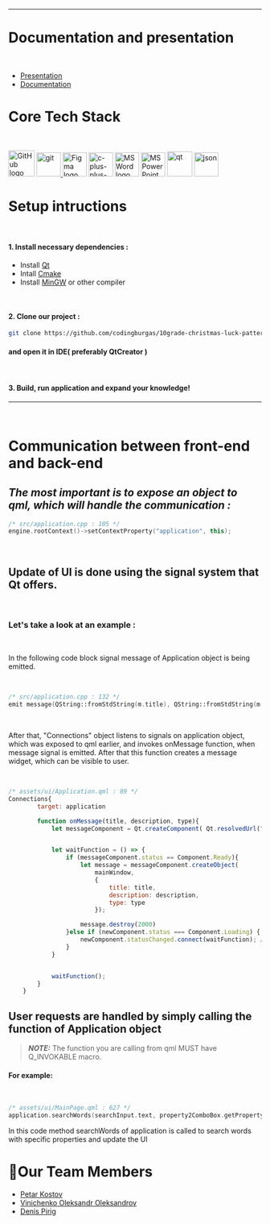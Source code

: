 
<hr/>

# Documentation and presentation
<br>

- [Presentation](https://codingburgas-my.sharepoint.com/:p:/g/personal/ptkostov22_codingburgas_bg/EVGk1WREb9VNjzAX4T-z7U8Bnqk4Xd8G5Xseo0OHYnEUnQ?e=GhRT45)
- [Documentation](https://codingburgas-my.sharepoint.com/:w:/g/personal/ptkostov22_codingburgas_bg/EUKAQVZZYXdKiSiGZ5ulmpIBaQYCXkLgR6gNJJghAilQPA?e=TCPdFo)

# Core Tech Stack
<br>

<p align="left" gap="10px">
<a href="https://github.com/"><img src="https://img.icons8.com/nolan/344/github.png" alt="GitHub logo" width=52px /></a>
<a href="https://git-scm.com/"><img width="48" height="48" src="https://img.icons8.com/color/48/git.png" alt="git"/> </a>
<a href="https://www.figma.com/"><img src="https://img.icons8.com/color/344/figma--v1.png" alt="Figma logo" width=48px/></a>
<a href="https://cplusplus.com/"><img width="48" height="48" src="https://img.icons8.com/fluency/48/c-plus-plus-logo.png" alt="c-plus-plus-logo"/></a>
<a href="https://www.microsoft.com/en-ww/microsoft-365/word"><img src="https://img.icons8.com/color/48/microsoft-word-2019--v2.png" alt="MS Word logo" width=48px /></a>
<a href="https://www.microsoft.com/en-ww/microsoft-365/powerpoint"><img src="https://img.icons8.com/color/344/ms-powerpoint.png" alt="MS PowerPoint logo" width=48px /></a>
<img width="50" height="50" src="https://img.icons8.com/ios/50/qt.png" alt="qt"/>
<img width="48" height="48" src="https://img.icons8.com/pulsar-color/48/json.png" alt="json"/>
</p>


# Setup intructions

<br>

#### 1. Install necessary dependencies :
* Install [Qt](https://www.qt.io/download-qt-installer-oss)
* Intall [Cmake](https://cmake.org/download/)
* Install [MinGW](https://sourceforge.net/projects/mingw/) or other compiler

<br>

#### 2. Clone our project :
        
```bash        
git clone https://github.com/codingburgas/10grade-christmas-luck-pattern-coders.git
```        
        
#### and open it in IDE( preferably QtCreator )

<br>

#### 3. Build, run application and expand your knowledge!

<hr/>

<br>

# Communication between front-end and back-end

## ***The most important is to expose an object to qml, which will handle the communication :***

```cpp
/* src/application.cpp : 105 */
engine.rootContext()->setContextProperty("application", this);
```

<br>

## Update of UI is done using the signal system that Qt offers.

<br>

### Let's take a look at an example :

<br>

In the following code block signal message of Application object is being emitted.

<br>

```cpp
/* src/application.cpp : 132 */
emit message(QString::fromStdString(m.title), QString::fromStdString(m.description), QString::fromStdString(m.type));
```

<br>

After that, "Connections" object listens to signals on application object, which was exposed to qml earlier, and invokes onMessage function, when message signal is emitted. After that this function creates a message widget, which can be visible to user.

<br>

```js
/* assets/ui/Application.qml : 89 */
Connections{
        target: application

        function onMessage(title, description, type){
            let messageComponent = Qt.createComponent( Qt.resolvedUrl("Message.qml") )


            let waitFunction = () => {
                if (messageComponent.status == Component.Ready){
                    let message = messageComponent.createObject(
                        mainWindow,
                        {
                            title: title,
                            description: description,
                            type: type
                        });

                    message.destroy(2000)
                }else if (newComponent.status === Component.Loading) {
                    newComponent.statusChanged.connect(waitFunction); // Connect to statusChanged if still loading
                }
            }


            waitFunction();
        }
    }
```


## **User requests are handled by simply calling the function of Application object**
> **_NOTE:_**  The function you are calling from qml MUST have Q_INVOKABLE macro.

#### For example:

<br>

```cpp
/* assets/ui/MainPage.qml : 627 */
application.searchWords(searchInput.text, property2ComboBox.getProperty(), caseSensitiveCheckBox.checked, (propertyHasToComboBox.currentIndex==1), (propertyHasToComboBox.currentIndex==2))
```

In this code method searchWords of application is called to search words with specific properties and update the UI

# 👦Our Team Members

- [Petar Kostov](https://github.com/PTKostov22) 
- [Vinichenko Oleksandr Oleksandrov](https://github.com/VOOleksandrov22)
- [Denis Pirig](https://github.com/DIPirig22)
